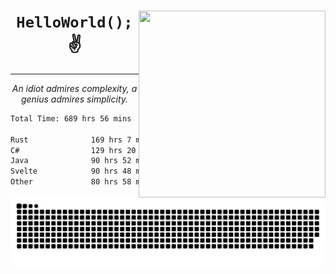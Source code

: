 <div text-align="center">
    <img src="https://i.imgur.com/h1q15Kt.gife" align="right" width="299" height="299">
    <h1 align="center"><code>HelloWorld();</code> ✌️</h1>
    <hr>
    <p align="center"><i>An idiot admires complexity, a genius admires simplicity.</i></p>
</div>

<!--START_SECTION:waka-->

```txt
Total Time: 689 hrs 56 mins

Rust              169 hrs 7 mins  █████▒░░░░░░░░░░░░░░░░░░░   21.94 %
C#                129 hrs 20 mins ████▒░░░░░░░░░░░░░░░░░░░░   16.78 %
Java              90 hrs 52 mins  ███░░░░░░░░░░░░░░░░░░░░░░   11.79 %
Svelte            90 hrs 48 mins  ███░░░░░░░░░░░░░░░░░░░░░░   11.78 %
Other             80 hrs 58 mins  ██▓░░░░░░░░░░░░░░░░░░░░░░   10.50 %
```

<!--END_SECTION:waka-->

<picture>
  <source media="(prefers-color-scheme: dark)" srcset="https://raw.githubusercontent.com/Somfic/Somfic/main/github-contribution-grid-snake-dark.svg">
  <source media="(prefers-color-scheme: light)" srcset="https://raw.githubusercontent.com/Somfic/Somfic/main/github-contribution-grid-snake.svg">
  <img alt="github contribution grid snake animation" src="https://raw.githubusercontent.com/Somfic/Somfic/main/github-contribution-grid-snake.svg">
</picture>
